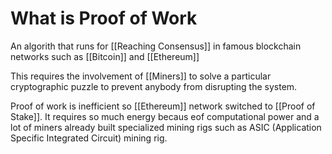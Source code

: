 # What is Proof of Work

An algorith that runs for  [[Reaching Consensus]] in famous blockchain networks such as [[Bitcoin]] and [[Ethereum]]

This requires the involvement of [[Miners]] to solve a particular cryptographic puzzle to prevent anybody from disrupting the system.

Proof of work is inefficient so [[Ethereum]] network switched to [[Proof of Stake]]. It requires so much energy becaus eof computational power and a lot of miners already built specialized mining rigs such as ASIC (Application Specific Integrated Circuit) mining rig.

